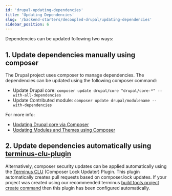 ```yaml
---
id: 'drupal-updating-dependencies'
title: 'Updating Dependencies'
slug: '/backend-starters/decoupled-drupal/updating-dependencies'
sidebar_position: 6
---
```


Dependencies can be updated following two ways:

## 1. Update dependencies manually using composer

The Drupal project uses composer to manage dependencies. The dependencies can be
updated using the following composer command:

- Update Drupal core:
  `composer update drupal/core "drupal/core-*" --with-all-dependencies`
- Update Contributed module:
  `composer update drupal/modulename --with-dependencies`

For more info:

- [Updating Drupal core via Composer](https://www.drupal.org/docs/updating-drupal/updating-drupal-core-via-composer)
- [Updating Modules and Themes using Composer](https://www.drupal.org/docs/updating-drupal/updating-modules-and-themes-using-composer)

## 2. Update dependencies automatically using [terminus-clu-plugin](https://github.com/pantheon-systems/terminus-clu-plugin)

Alternatively, composer security updates can be applied automatically using the
[Terminus CLU](https://github.com/pantheon-systems/terminus-clu-plugin)
(Composer Lock Updater) Plugin. This plugin automatically creates pull requests
based on composer.lock updates. If your project was created using our
recommended terminus
[build tools project create command](creating-new-project.md) then this plugin
has been configured automatically.
